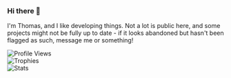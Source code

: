 ### Hi there 👋

I'm Thomas, and I like developing things.
Not a lot is public here, and some projects might not be fully up to date - if it looks abandoned but hasn't been flagged as such, message me or something!

<h align = "left"><img src = "https://komarev.com/ghpvc/?username=Tomoli75" alt = "Profile Views" /></h><br>
<h align = "left"><img src = "https://github-profile-trophy.vercel.app/?username=Tomoli75&no-bg=true&no-frame=true" alt = "Trophies" /></h><br>
<h align = "left"><img src = "https://github-readme-stats.vercel.app/api?username=Tomoli75" alt = "Stats" /></h><br>
<!-- <img src="https://hit.yhype.me/github/profile?user_id=33159744" /> -->

